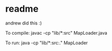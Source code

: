 
# readme
andrew did this :) 

To compile:
javac -cp "lib/*:src" MapLoader.java 

To run:
java -cp "lib/*:src:." MapLoader
